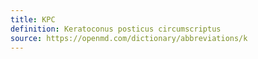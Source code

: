 ```yaml
---
title: KPC
definition: Keratoconus posticus circumscriptus
source: https://openmd.com/dictionary/abbreviations/k
---
```

